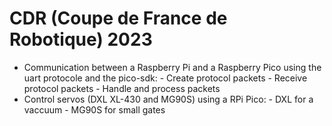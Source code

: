 # CDR (Coupe de France de Robotique) 2023

- Communication between a Raspberry Pi and a Raspberry Pico using the uart protocole and the pico-sdk:
        - Create protocol packets
        - Receive protocol packets
        - Handle and process packets
- Control servos (DXL XL-430 and MG90S) using a RPi Pico:
        - DXL for a vaccuum 
        - MG90S for small gates
